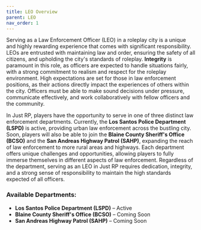 ```yaml
---
title: LEO Overview
parent: LEO
nav_order: 1
---
```


Serving as a Law Enforcement Officer (LEO) in a roleplay city is a unique and highly rewarding experience that comes with significant responsibility. LEOs are entrusted with maintaining law and order, ensuring the safety of all citizens, and upholding the city's standards of roleplay. **Integrity** is paramount in this role, as officers are expected to handle situations fairly, with a strong commitment to realism and respect for the roleplay environment. High expectations are set for those in law enforcement positions, as their actions directly impact the experiences of others within the city. Officers must be able to make sound decisions under pressure, communicate effectively, and work collaboratively with fellow officers and the community.

In Just RP, players have the opportunity to serve in one of three distinct law enforcement departments. Currently, the **Los Santos Police Department (LSPD)** is active, providing urban law enforcement across the bustling city. Soon, players will also be able to join the **Blaine County Sheriff's Office (BCSO)** and the **San Andreas Highway Patrol (SAHP)**, expanding the reach of law enforcement to more rural areas and highways. Each department offers unique challenges and opportunities, allowing players to fully immerse themselves in different aspects of law enforcement. Regardless of the department, serving as an LEO in Just RP requires dedication, integrity, and a strong sense of responsibility to maintain the high standards expected of all officers.

### Available Departments:
- **Los Santos Police Department (LSPD)** – Active
- **Blaine County Sheriff's Office (BCSO)** – Coming Soon
- **San Andreas Highway Patrol (SAHP)** – Coming Soon
